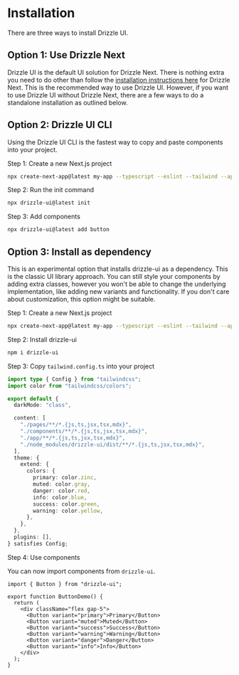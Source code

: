 # Installation

There are three ways to install Drizzle UI.

## Option 1: Use Drizzle Next

Drizzle UI is the default UI solution for Drizzle Next. There is nothing extra you need to do other than follow the [installation instructions here](https://www.drizzle-next.com/installation.html) for Drizzle Next. This is the recommended way to use Drizzle UI. However, if you want to use Drizzle UI without Drizzle Next, there are a few ways to do a standalone installation as outlined below.

## Option 2: Drizzle UI CLI

Using the Drizzle UI CLI is the fastest way to copy and paste components into your project.

Step 1: Create a new Next.js project

```bash
npx create-next-app@latest my-app --typescript --eslint --tailwind --app --no-src-dir --no-import-alias --turbopack
```

Step 2: Run the init command

```bash
npx drizzle-ui@latest init
```

Step 3: Add components

```bash
npx drizzle-ui@latest add button
```

## Option 3: Install as dependency

This is an experimental option that installs drizzle-ui as a dependency. This is the classic UI library approach. You can still style your components by adding extra classes, however you won't be able to change the underlying implementation, like adding new variants and functionality. If you don't care about customization, this option might be suitable.

Step 1: Create a new Next.js project

```bash
npx create-next-app@latest my-app --typescript --eslint --tailwind --app --no-src-dir --no-import-alias --turbopack
```

Step 2: Install drizzle-ui

```bash
npm i drizzle-ui
```

Step 3: Copy `tailwind.config.ts` into your project

```ts
import type { Config } from "tailwindcss";
import color from "tailwindcss/colors";

export default {
  darkMode: "class",

  content: [
    "./pages/**/*.{js,ts,jsx,tsx,mdx}",
    "./components/**/*.{js,ts,jsx,tsx,mdx}",
    "./app/**/*.{js,ts,jsx,tsx,mdx}",
    "./node_modules/drizzle-ui/dist/**/*.{js,ts,jsx,tsx,mdx}",
  ],
  theme: {
    extend: {
      colors: {
        primary: color.zinc,
        muted: color.gray,
        danger: color.red,
        info: color.blue,
        success: color.green,
        warning: color.yellow,
      },
    },
  },
  plugins: [],
} satisfies Config;
```

Step 4: Use components

You can now import components from `drizzle-ui`.

```tsx
import { Button } from "drizzle-ui";

export function ButtonDemo() {
  return (
    <div className="flex gap-5">
      <Button variant="primary">Primary</Button>
      <Button variant="muted">Muted</Button>
      <Button variant="success">Success</Button>
      <Button variant="warning">Warning</Button>
      <Button variant="danger">Danger</Button>
      <Button variant="info">Info</Button>
    </div>
  );
}
```
